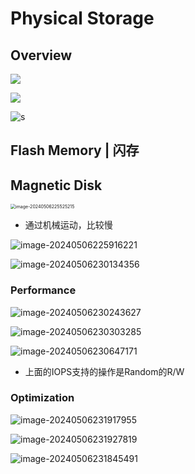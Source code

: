 # Physical Storage

## Overview

![](https://zzh-pic-for-self.oss-cn-hangzhou.aliyuncs.com/img/202405062252951.png)

![](https://zzh-pic-for-self.oss-cn-hangzhou.aliyuncs.com/img/202405062248692.png)

![s](https://zzh-pic-for-self.oss-cn-hangzhou.aliyuncs.com/img/202405062250332.png)

## Flash Memory | 闪存



## Magnetic Disk

<img src="https://zzh-pic-for-self.oss-cn-hangzhou.aliyuncs.com/img/202405062255334.png" alt="image-20240506225525215" style="zoom:50%;" />

- 通过机械运动，比较慢

![image-20240506225916221](https://zzh-pic-for-self.oss-cn-hangzhou.aliyuncs.com/img/202405062259320.png)

![image-20240506230134356](https://zzh-pic-for-self.oss-cn-hangzhou.aliyuncs.com/img/202405062301480.png)

### Performance

![image-20240506230243627](https://zzh-pic-for-self.oss-cn-hangzhou.aliyuncs.com/img/202405062302736.png)

![image-20240506230303285](https://zzh-pic-for-self.oss-cn-hangzhou.aliyuncs.com/img/202405062303370.png)

![image-20240506230647171](https://zzh-pic-for-self.oss-cn-hangzhou.aliyuncs.com/img/202405062306267.png)

- 上面的IOPS支持的操作是Random的R/W



### Optimization

![image-20240506231917955](https://zzh-pic-for-self.oss-cn-hangzhou.aliyuncs.com/img/202405062319028.png)

![image-20240506231927819](https://zzh-pic-for-self.oss-cn-hangzhou.aliyuncs.com/img/202405062319883.png)

![image-20240506231845491](https://zzh-pic-for-self.oss-cn-hangzhou.aliyuncs.com/img/202405062318583.png)